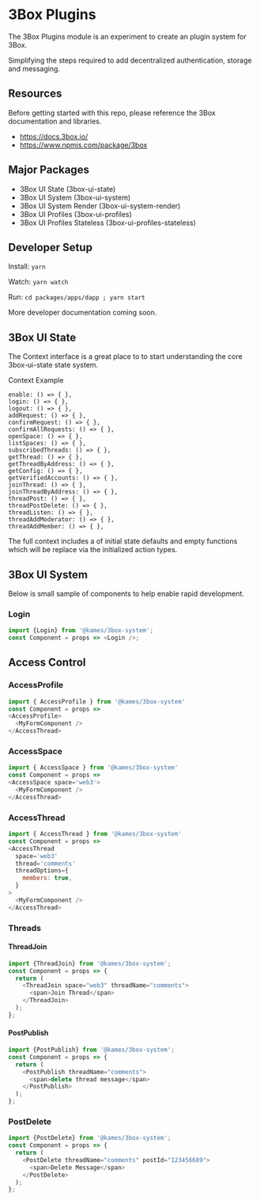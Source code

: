 # 3Box Plugins

The 3Box Plugins module is an experiment to create an plugin system for 3Box.

Simplifying the steps required to add decentralized authentication, storage and messaging.

## Resources

Before getting started with this repo, please reference the 3Box documentation and libraries.

- https://docs.3box.io/
- https://www.npmjs.com/package/3box

## Major Packages

- 3Box UI State (3box-ui-state)
- 3Box UI System (3box-ui-system)
- 3Box UI System Render (3box-ui-system-render)
- 3Box UI Profiles (3box-ui-profiles)
- 3Box UI Profiles Stateless (3box-ui-profiles-stateless)

## Developer Setup

Install: `yarn`

Watch: `yarn watch`

Run: `cd packages/apps/dapp ; yarn start`

More developer documentation coming soon.

## 3Box UI State

The Context interface is a great place to to start understanding the core 3box-ui-state state system.

Context Example

```
enable: () => { },
login: () => { },
logout: () => { },
addRequest: () => { },
confirmRequest: () => { },
confirmAllRequests: () => { },
openSpace: () => { },
listSpaces: () => { },
subscribedThreads: () => { },
getThread: () => { },
getThreadByAddress: () => { },
getConfig: () => { },
getVerifiedAccounts: () => { },
joinThread: () => { },
joinThreadByAddress: () => { },
threadPost: () => { },
threadPostDelete: () => { },
threadListen: () => { },
threadAddModerator: () => { },
threadAddMember: () => { },
```

The full context includes a of initial state defaults and empty functions which will be replace via the initialized action types.

## 3Box UI System

Below is small sample of components to help enable rapid development.

### Login

```js
import {Login} from '@kames/3box-system';
const Component = props => <Login />;
```

## Access Control

### AccessProfile

```js
import { AccessProfile } from '@kames/3box-system'
const Component = props =>
<AccessProfile>
  <MyFormComponent />
</AccessThread>
```

### AccessSpace

```js
import { AccessSpace } from '@kames/3box-system'
const Component = props =>
<AccessSpace space='web3'>
  <MyFormComponent />
</AccessThread>
```

### AccessThread

```js
import { AccessThread } from '@kames/3box-system'
const Component = props =>
<AccessThread
  space='web3'
  thread='comments'
  threadOptions={
    members: true,
  }
>
  <MyFormComponent />
</AccessThread>
```

### Threads

#### ThreadJoin

```js
import {ThreadJoin} from '@kames/3box-system';
const Component = props => {
  return (
    <ThreadJoin space="web3" threadName="comments">
      <span>Join Thread</span>
    </ThreadJoin>
  );
};
```

#### PostPublish

```js
import {PostPublish} from '@kames/3box-system';
const Component = props => {
  return (
    <PostPublish threadName="comments">
      <span>delete thread message</span>
    </PostPublish>
  );
};
```

### PostDelete

```js
import {PostDelete} from '@kames/3box-system';
const Component = props => {
  return (
    <PostDelete threadName="comments" postId="123456689">
      <span>Delete Message</span>
    </PostDelete>
  );
};
```
